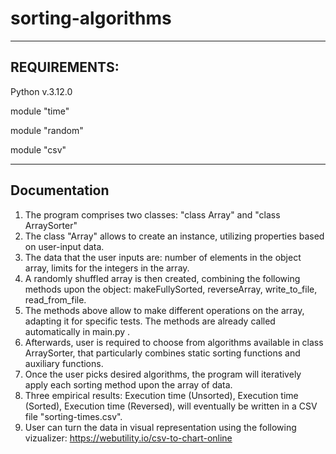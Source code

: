 # sorting-algorithms
------------------------
REQUIREMENTS:
------------------------

Python v.3.12.0

module "time"

module "random"

module "csv"

------------------------
Documentation
------------------------
1. The program comprises two classes: "class Array" and "class ArraySorter"
2. The class "Array" allows to create an instance, utilizing properties based on user-input data.
3. The data that the user inputs are: number of elements in the object array, limits for the integers in the array.
4. A randomly shuffled array is then created, combining the following methods upon the object: makeFullySorted, reverseArray, write_to_file, read_from_file.
5. The methods above allow to make different operations on the array, adapting it for specific tests. The methods are already called automatically in main.py .
6. Afterwards, user is required to choose from algorithms available in class ArraySorter, that particularly combines static sorting functions and auxiliary functions.
7. Once the user picks desired algorithms, the program will iteratively apply each sorting method upon the array of data.
8. Three empirical results: Execution time (Unsorted), Execution time (Sorted), Execution time (Reversed), will eventually be written in a CSV file "sorting-times.csv".
9. User can turn the data in visual representation using the following vizualizer: https://webutility.io/csv-to-chart-online
